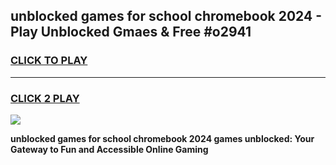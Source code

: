 
## unblocked games for school chromebook 2024 - Play Unblocked Gmaes & Free #o2941
<h3>
<a href="https://news.freeplayer.one?title=unblocked_games_for_school_chromebook_2024&ref=26F">CLICK TO PLAY</a></h3>
<hr>

<h3>
<a href="https://news.freeplayer.one?title=unblocked_games_for_school_chromebook_2024&ref=26F">CLICK 2 PLAY</a>
  
</h3>

<a href="https://news.freeplayer.one?title=unblocked_games_for_school_chromebook_2024&ref=26F/"><img src="https://clearcache.store/games.png"></a>


**unblocked games for school chromebook 2024 games unblocked: Your Gateway to Fun and Accessible Online Gaming**
